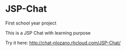 # JSP-Chat 

First school year project

This is a JSP Chat with learning purpose

Try it here: http://chat-nlozano.rhcloud.com/JSP-Chat/
